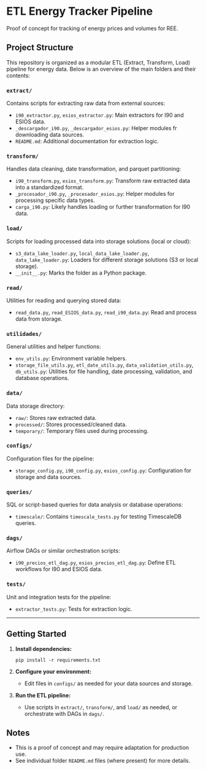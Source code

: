# ETL Energy Tracker Pipeline

Proof of concept for tracking of energy prices and volumes for REE.

## Project Structure

This repository is organized as a modular ETL (Extract, Transform, Load) pipeline for energy data. Below is an overview of the main folders and their contents:

### `extract/`
Contains scripts for extracting raw data from external sources:
- `i90_extractor.py`, `esios_extractor.py`: Main extractors for I90 and ESIOS data.
- `_descargador_i90.py`, `_descargador_esios.py`: Helper modules fr downloading data sources.
- `README.md`: Additional documentation for extraction logic.

### `transform/`
Handles data cleaning, date transformation, and  parquet partitioning:
- `i90_transform.py`, `esios_transform.py`: Transform raw extracted data into a standardized format.
- `_procesador_i90.py`, `_procesador_esios.py`: Helper modules for processing specific data types.
- `carga_i90.py`: Likely handles loading or further transformation for I90 data.

### `load/`
Scripts for loading processed data into storage solutions (local or cloud):
- `s3_data_lake_loader.py`, `local_data_lake_loader.py`, `data_lake_loader.py`: Loaders for different storage solutions (S3 or local storage).
- `__init__.py`: Marks the folder as a Python package.

### `read/`
Utilities for reading and querying stored data:
- `read_data.py`, `read_ESIOS_data.py`, `read_i90_data.py`: Read and process data from storage.



### `utilidades/`
General utilities and helper functions:
- `env_utils.py`: Environment variable helpers.
- `storage_file_utils.py`, `etl_date_utils.py`, `data_validation_utils.py`, `db_utils.py`: Utilities for file handling, date processing, validation, and database operations.

### `data/`
Data storage directory:
- `raw/`: Stores raw extracted data.
- `processed/`: Stores processed/cleaned data.
- `temporary/`: Temporary files used during processing.

### `configs/`
Configuration files for the pipeline:
- `storage_config.py`, `i90_config.py`, `esios_config.py`: Configuration for storage and data sources.

### `queries/`
SQL or script-based queries for data analysis or database operations:
- `timescale/`: Contains `timescale_tests.py` for testing TimescaleDB queries.

### `dags/`
Airflow DAGs or similar orchestration scripts:
- `i90_precios_etl_dag.py`, `esios_precios_etl_dag.py`: Define ETL workflows for I90 and ESIOS data.

### `tests/`
Unit and integration tests for the pipeline:
- `extractor_tests.py`: Tests for extraction logic.

---

## Getting Started

1. **Install dependencies:**
   ```
   pip install -r requirements.txt
   ```

2. **Configure your environment:**
   - Edit files in `configs/` as needed for your data sources and storage.

3. **Run the ETL pipeline:**
   - Use scripts in `extract/`, `transform/`, and `load/` as needed, or orchestrate with DAGs in `dags/`.

## Notes

- This is a proof of concept and may require adaptation for production use.
- See individual folder `README.md` files (where present) for more details.
